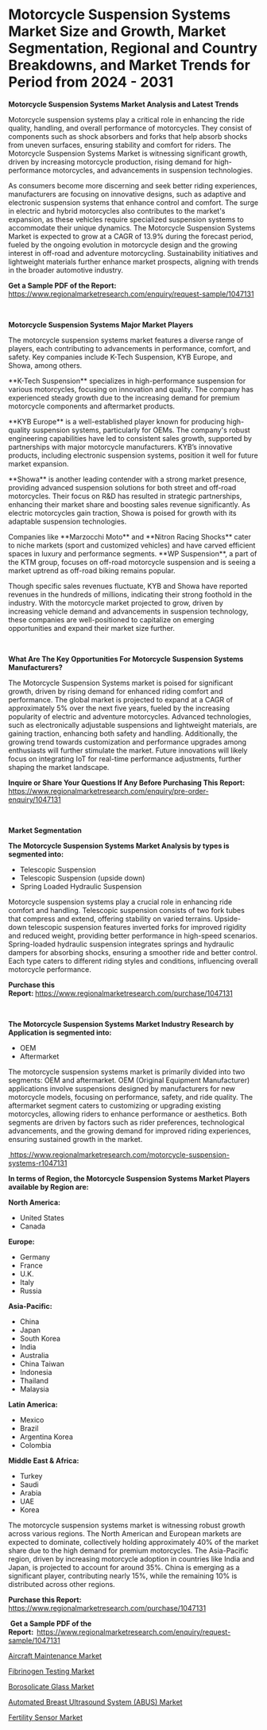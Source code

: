<p><h1>Motorcycle Suspension Systems Market Size and Growth, Market Segmentation, Regional and Country Breakdowns, and Market Trends for Period from 2024 -  2031</h1></p><p><strong>Motorcycle Suspension Systems Market Analysis and Latest Trends</strong></p>
<p><p>Motorcycle suspension systems play a critical role in enhancing the ride quality, handling, and overall performance of motorcycles. They consist of components such as shock absorbers and forks that help absorb shocks from uneven surfaces, ensuring stability and comfort for riders. The Motorcycle Suspension Systems Market is witnessing significant growth, driven by increasing motorcycle production, rising demand for high-performance motorcycles, and advancements in suspension technologies. </p><p>As consumers become more discerning and seek better riding experiences, manufacturers are focusing on innovative designs, such as adaptive and electronic suspension systems that enhance control and comfort. The surge in electric and hybrid motorcycles also contributes to the market's expansion, as these vehicles require specialized suspension systems to accommodate their unique dynamics. The Motorcycle Suspension Systems Market is expected to grow at a CAGR of 13.9% during the forecast period, fueled by the ongoing evolution in motorcycle design and the growing interest in off-road and adventure motorcycling. Sustainability initiatives and lightweight materials further enhance market prospects, aligning with trends in the broader automotive industry.</p></p>
<p><strong>Get a Sample PDF of the Report:&nbsp;</strong> <a href="https://www.regionalmarketresearch.com/enquiry/request-sample/1047131">https://www.regionalmarketresearch.com/enquiry/request-sample/1047131</a></p>
<p>&nbsp;</p>
<p><strong>Motorcycle Suspension Systems Major Market Players</strong></p>
<p><p>The motorcycle suspension systems market features a diverse range of players, each contributing to advancements in performance, comfort, and safety. Key companies include K-Tech Suspension, KYB Europe, and Showa, among others. </p><p>**K-Tech Suspension** specializes in high-performance suspension for various motorcycles, focusing on innovation and quality. The company has experienced steady growth due to the increasing demand for premium motorcycle components and aftermarket products. </p><p>**KYB Europe** is a well-established player known for producing high-quality suspension systems, particularly for OEMs. The company's robust engineering capabilities have led to consistent sales growth, supported by partnerships with major motorcycle manufacturers. KYB’s innovative products, including electronic suspension systems, position it well for future market expansion.</p><p>**Showa** is another leading contender with a strong market presence, providing advanced suspension solutions for both street and off-road motorcycles. Their focus on R&D has resulted in strategic partnerships, enhancing their market share and boosting sales revenue significantly. As electric motorcycles gain traction, Showa is poised for growth with its adaptable suspension technologies.</p><p>Companies like **Marzocchi Moto** and **Nitron Racing Shocks** cater to niche markets (sport and customized vehicles) and have carved efficient spaces in luxury and performance segments. **WP Suspension**, a part of the KTM group, focuses on off-road motorcycle suspension and is seeing a market uptrend as off-road biking remains popular.</p><p>Though specific sales revenues fluctuate, KYB and Showa have reported revenues in the hundreds of millions, indicating their strong foothold in the industry. With the motorcycle market projected to grow, driven by increasing vehicle demand and advancements in suspension technology, these companies are well-positioned to capitalize on emerging opportunities and expand their market size further.</p></p>
<p>&nbsp;</p>
<p><strong>What Are The Key Opportunities For Motorcycle Suspension Systems Manufacturers?</strong></p>
<p><p>The Motorcycle Suspension Systems market is poised for significant growth, driven by rising demand for enhanced riding comfort and performance. The global market is projected to expand at a CAGR of approximately 5% over the next five years, fueled by the increasing popularity of electric and adventure motorcycles. Advanced technologies, such as electronically adjustable suspensions and lightweight materials, are gaining traction, enhancing both safety and handling. Additionally, the growing trend towards customization and performance upgrades among enthusiasts will further stimulate the market. Future innovations will likely focus on integrating IoT for real-time performance adjustments, further shaping the market landscape.</p></p>
<p><strong>Inquire or Share Your Questions If Any Before Purchasing This Report:</strong> <a href="https://www.regionalmarketresearch.com/enquiry/pre-order-enquiry/1047131">https://www.regionalmarketresearch.com/enquiry/pre-order-enquiry/1047131</a></p>
<p>&nbsp;</p>
<p><strong>Market Segmentation</strong></p>
<p><strong>The Motorcycle Suspension Systems Market Analysis by types is segmented into:</strong></p>
<p><ul><li>Telescopic Suspension</li><li>Telescopic Suspension (upside down)</li><li>Spring Loaded Hydraulic Suspension</li></ul></p>
<p><p>Motorcycle suspension systems play a crucial role in enhancing ride comfort and handling. Telescopic suspension consists of two fork tubes that compress and extend, offering stability on varied terrains. Upside-down telescopic suspension features inverted forks for improved rigidity and reduced weight, providing better performance in high-speed scenarios. Spring-loaded hydraulic suspension integrates springs and hydraulic dampers for absorbing shocks, ensuring a smoother ride and better control. Each type caters to different riding styles and conditions, influencing overall motorcycle performance.</p></p>
<p><strong>Purchase this Report:&nbsp;</strong><a href="https://www.regionalmarketresearch.com/purchase/1047131">https://www.regionalmarketresearch.com/purchase/1047131</a></p>
<p>&nbsp;</p>
<p><strong>The Motorcycle Suspension Systems Market Industry Research by Application is segmented into:</strong></p>
<p><ul><li>OEM</li><li>Aftermarket</li></ul></p>
<p><p>The motorcycle suspension systems market is primarily divided into two segments: OEM and aftermarket. OEM (Original Equipment Manufacturer) applications involve suspensions designed by manufacturers for new motorcycle models, focusing on performance, safety, and ride quality. The aftermarket segment caters to customizing or upgrading existing motorcycles, allowing riders to enhance performance or aesthetics. Both segments are driven by factors such as rider preferences, technological advancements, and the growing demand for improved riding experiences, ensuring sustained growth in the market.</p></p>
<p><a href="https://www.regionalmarketresearch.com/motorcycle-suspension-systems-r1047131">&nbsp;https://www.regionalmarketresearch.com/motorcycle-suspension-systems-r1047131</a></p>
<p><strong>In terms of Region, the Motorcycle Suspension Systems Market Players available by Region are:</strong></p>
<p>
    <p> <strong> North America: </strong>
        <ul>
            <li>United States</li>
            <li>Canada</li>
        </ul>
        </p> 
    <p> <strong> Europe: </strong>
        <ul>
            <li>Germany</li>
            <li>France</li>
            <li>U.K.</li>
            <li>Italy</li>
            <li>Russia</li>
        </ul>
        </p> 
    <p> <strong> Asia-Pacific: </strong>
        <ul>
            <li>China</li>
            <li>Japan</li>
            <li>South Korea</li>
            <li>India</li>
            <li>Australia</li>
            <li>China Taiwan</li>
            <li>Indonesia</li>
            <li>Thailand</li>
            <li>Malaysia</li>
        </ul>
        </p> 
    <p> <strong> Latin America: </strong>
        <ul>
            <li>Mexico</li>
            <li>Brazil</li>
            <li>Argentina Korea</li>
            <li>Colombia</li>
        </ul>
        </p> 
    <p> <strong> Middle East & Africa: </strong>
        <ul>
            <li>Turkey</li>
            <li>Saudi</li>
            <li>Arabia</li>
            <li>UAE</li>
            <li>Korea</li>
        </ul>
    </p>
    </p>
<p><p>The motorcycle suspension systems market is witnessing robust growth across various regions. The North American and European markets are expected to dominate, collectively holding approximately 40% of the market share due to the high demand for premium motorcycles. The Asia-Pacific region, driven by increasing motorcycle adoption in countries like India and Japan, is projected to account for around 35%. China is emerging as a significant player, contributing nearly 15%, while the remaining 10% is distributed across other regions.</p></p>
<p><strong>Purchase this Report: </strong><a href="https://www.regionalmarketresearch.com/purchase/1047131">https://www.regionalmarketresearch.com/purchase/1047131</a></p>
<p>&nbsp;<strong>Get a Sample PDF of the Report:&nbsp;&nbsp;</strong><a href="https://www.regionalmarketresearch.com/enquiry/request-sample/1047131">https://www.regionalmarketresearch.com/enquiry/request-sample/1047131</a></p>
<p><strong></strong></p>
<p><p><a href="https://issuu.com/reportprime-2/docs/aircraft-maintenance-market-size-20_8e028a5ee1ee3a">Aircraft Maintenance Market</a></p><p><a href="https://www.linkedin.com/pulse/charting-future-comprehensive-analysis-global-fibrinogen-gz5zf">Fibrinogen Testing Market</a></p><p><a href="https://medium.com/@monicdt1k3_66070/global-perspectives-on-borosolicate-glass-market-trends-and-forecast-2024-2031-c63068906634">Borosolicate Glass Market</a></p><p><a href="https://issuu.com/reportprime-2/docs/automated-breast-ultrasound-system-_8d784e2f6a3874">Automated Breast Ultrasound System (ABUS) Market</a></p><p><a href="https://www.linkedin.com/pulse/fertility-sensor-market-strategic-insights-product-evolution-segmentation-ehgue">Fertility Sensor Market</a></p></p>